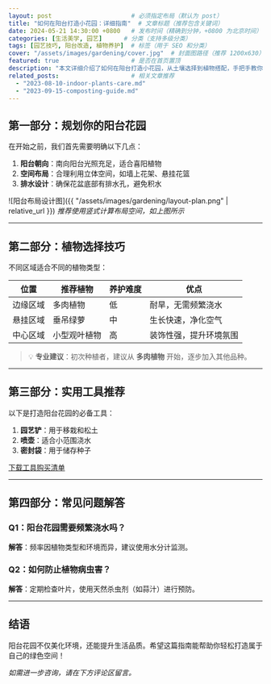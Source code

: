 ```yaml
---
layout: post                      # 必须指定布局（默认为 post）
title: "如何在阳台打造小花园：详细指南"  # 文章标题（推荐包含关键词）
date: 2024-05-21 14:30:00 +0800   # 发布时间（精确到分钟，+0800 为北京时间）
categories: [生活美学, 园艺]      # 分类（支持多级分类）
tags: [园艺技巧, 阳台改造, 植物养护]  # 标签（用于 SEO 和分类）
cover: "/assets/images/gardening/cover.jpg"  # 封面图路径（推荐 1200x630）
featured: true                    # 是否在首页置顶
description: "本文详细介绍了如何在阳台打造小花园，从土壤选择到植物搭配，手把手教你打造绿色空间。"  # 文章简介（SEO 关键字段）
related_posts:                    # 相关文章推荐
  - "2023-08-10-indoor-plants-care.md"
  - "2023-09-15-composting-guide.md"
---
```


## 第一部分：规划你的阳台花园

在开始之前，我们首先需要明确以下几点：

1. **阳台朝向**：南向阳台光照充足，适合喜阳植物
2. **空间布局**：合理利用立体空间，如墙上花架、悬挂花篮
3. **排水设计**：确保花盆底部有排水孔，避免积水

![阳台布局设计图]({{ "/assets/images/gardening/layout-plan.png" | relative_url }})
*推荐使用竖式计算布局空间，如上图所示*

---

## 第二部分：植物选择技巧

不同区域适合不同的植物类型：

| 位置       | 推荐植物        | 养护难度 | 优点                         |
|------------|-----------------|----------|------------------------------|
| 边缘区域   | 多肉植物        | 低       | 耐旱，无需频繁浇水           |
| 悬挂区域   | 垂吊绿萝        | 中       | 生长快速，净化空气           |
| 中心区域   | 小型观叶植物    | 高       | 装饰性强，提升环境氛围       |

> 💡 **专业建议**：初次种植者，建议从 **多肉植物** 开始，逐步加入其他品种。

---

## 第三部分：实用工具推荐

以下是打造阳台花园的必备工具：

1. **园艺铲**：用于移栽和松土
2. **喷壶**：适合小范围浇水
3. **密封袋**：用于储存种子

[下载工具购买清单](/assets/downloads/gardening-tools.pdf)

---

## 第四部分：常见问题解答

### Q1：阳台花园需要频繁浇水吗？
**解答**：频率因植物类型和环境而异，建议使用水分计监测。

### Q2：如何防止植物病虫害？
**解答**：定期检查叶片，使用天然杀虫剂（如蒜汁）进行预防。

---

## 结语

阳台花园不仅美化环境，还能提升生活品质。希望这篇指南能帮助你轻松打造属于自己的绿色空间！

*如需进一步咨询，请在下方评论区留言。*

